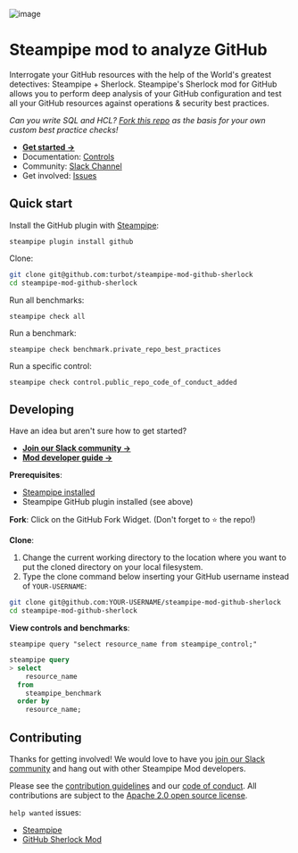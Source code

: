 ![image](https://hub.steampipe.io/images/mods/turbot/github-sherlock-social-graphic.png)

# Steampipe mod to analyze GitHub

Interrogate your GitHub resources with the help of the World's greatest
detectives: Steampipe + Sherlock. Steampipe's Sherlock mod for GitHub allows
you to perform deep analysis of your GitHub configuration and test all your
GitHub resources against operations & security best practices.

*Can you write SQL and HCL? [Fork this repo](#developing) as the basis for your own custom best practice checks!*

* **[Get started →](https://hub.steampipe.io/mods/turbot/github_sherlock)**
* Documentation: [Controls](https://hub.steampipe.io/mods/turbot/github_sherlock/controls)
* Community: [Slack Channel](https://join.slack.com/t/steampipe/shared_invite/zt-oij778tv-lYyRTWOTMQYBVAbtPSWs3g)
* Get involved: [Issues](https://github.com/turbot/steampipe-mod-github-sherlock/issues)

## Quick start

Install the GitHub plugin with [Steampipe](https://steampipe.io):
```shell
steampipe plugin install github
```

Clone:
```sh
git clone git@github.com:turbot/steampipe-mod-github-sherlock
cd steampipe-mod-github-sherlock
```

Run all benchmarks:
```shell
steampipe check all
```

Run a benchmark:
```shell
steampipe check benchmark.private_repo_best_practices
```

Run a specific control:
```shell
steampipe check control.public_repo_code_of_conduct_added
```

## Developing

Have an idea but aren't sure how to get started?
- **[Join our Slack community →](https://join.slack.com/t/steampipe/shared_invite/zt-oij778tv-lYyRTWOTMQYBVAbtPSWs3g)**
- **[Mod developer guide →](https://steampipe.io/docs/steampipe-mods/writing-mods.md)**

**Prerequisites**:
- [Steampipe installed](https://steampipe.io/downloads)
- Steampipe GitHub plugin installed (see above)

**Fork**:
Click on the GitHub Fork Widget. (Don't forget to :star: the repo!)

**Clone**:

1. Change the current working directory to the location where you want to put the cloned directory on your local filesystem.
2. Type the clone command below inserting your GitHub username instead of `YOUR-USERNAME`:

```sh
git clone git@github.com:YOUR-USERNAME/steampipe-mod-github-sherlock
cd steampipe-mod-github-sherlock
```

**View controls and benchmarks**:
```
steampipe query "select resource_name from steampipe_control;"
```

```sql
steampipe query
> select
    resource_name
  from
    steampipe_benchmark
  order by
    resource_name;
```

## Contributing

Thanks for getting involved! We would love to have you [join our Slack community](https://join.slack.com/t/steampipe/shared_invite/zt-oij778tv-lYyRTWOTMQYBVAbtPSWs3g) and hang out with other Steampipe Mod developers.

Please see the [contribution guidelines](https://github.com/turbot/steampipe/blob/main/CONTRIBUTING.md) and our [code of conduct](https://github.com/turbot/steampipe/blob/main/CODE_OF_CONDUCT.md). All contributions are subject to the [Apache 2.0 open source license](https://github.com/turbot/steampipe-mod-aws-compliance/blob/main/LICENSE).

`help wanted` issues:
- [Steampipe](https://github.com/turbot/steampipe/labels/help%20wanted)
- [GitHub Sherlock Mod](https://github.com/turbot/steampipe-mod-github-sherlock/labels/help%20wanted)
